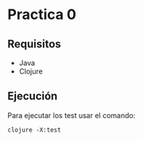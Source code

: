# Practica 0

## Requisitos

- Java
- Clojure

## Ejecución 

Para ejecutar los test usar el comando:

    clojure -X:test